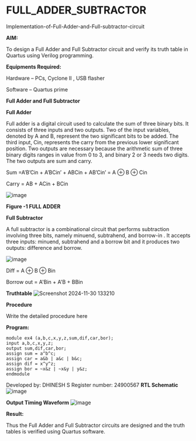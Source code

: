 # FULL_ADDER_SUBTRACTOR

Implementation-of-Full-Adder-and-Full-subtractor-circuit

**AIM:**

To design a Full Adder and Full Subtractor circuit and verify its truth table in Quartus using Verilog programming.

**Equipments Required:**

Hardware – PCs, Cyclone II , USB flasher

Software – Quartus prime

**Full Adder and Full Subtractor**

**Full Adder**

Full adder is a digital circuit used to calculate the sum of three binary bits. It consists of three inputs and two outputs. Two of the input variables, denoted by A and B, represent the two significant bits to be added. The third input, Cin, represents the carry from the previous lower significant position. Two outputs are necessary because the arithmetic sum of three binary digits ranges in value from 0 to 3, and binary 2 or 3 needs two digits. The two outputs are sum and carry.

Sum =A’B’Cin + A’BCin’ + ABCin + AB’Cin’ = A ⊕ B ⊕ Cin 

Carry = AB + ACin + BCin

![image](https://github.com/naavaneetha/FULL_ADDER_SUBTRACTOR/assets/154305477/0f30ba51-5ffb-4198-845f-18e054f675e7)

**Figure -1 FULL ADDER**

**Full Subtractor**

A full subtractor is a combinational circuit that performs subtraction involving three bits, namely minuend, subtrahend, and borrow-in . It accepts three inputs: minuend, subtrahend and a borrow bit and it produces two outputs: difference and borrow.

![image](https://github.com/naavaneetha/FULL_ADDER_SUBTRACTOR/assets/154305477/02b24f51-ab51-4304-9ad6-7b81ffc1ead5)

Diff = A ⊕ B ⊕ Bin 

Borrow out = A'Bin + A'B + BBin

**Truthtable**
![Screenshot 2024-11-30 133210](https://github.com/user-attachments/assets/a34ff63e-75b2-4a13-80c1-b634813e3c75)

**Procedure**

Write the detailed procedure here

**Program:**

```
module ex4 (a,b,c,x,y,z,sum,dif,car,bor);
input a,b,c,x,y,z;
output sum,dif,car,bor;
assign sum = a^b^c;
assign car = a&b | a&c | b&c;
assign dif = x^y^z;
assign bor = ~x&z | ~x&y | y&z;
endmodule 
```
Developed by: DHINESH S
Register number: 24900567
**RTL Schematic**
![image](https://github.com/user-attachments/assets/0e13c62f-7dbf-41cc-84b7-7925a53a8019)

**Output Timing Waveform**
![image](https://github.com/user-attachments/assets/317ab248-e5cf-471d-87ac-57ea93afd592)

**Result:**

Thus the Full Adder and Full Subtractor circuits are designed and the truth tables is verified using Quartus software.



